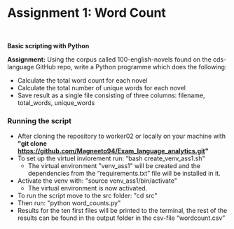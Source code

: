 # Assignment 1: Word Count
<br>

__Basic scripting with Python__

__Assignment:__
Using the corpus called 100-english-novels found on the cds-language GitHub repo, write a Python programme which does the following:

- Calculate the total word count for each novel
- Calculate the total number of unique words for each novel
- Save result as a single file consisting of three columns: filename, total_words, unique_words


### Running the script

- After cloning the repository to worker02 or locally on your machine with __"git clone https://github.com/Magneeto94/Exam_language_analytics.git"__
- To set up the virtuel inviorement run: “bash create_venv_ass1.sh"
    - The virtual environment "venv_ass1" will be created and the dependencies from the “requirements.txt” file will be installed in it.
- Activate the venv with: "source venv_ass1/bin/activate"
    - The virtual environment is now activated.
- To run the script move to the src folder: "cd src"
- Then run: "python word_counts.py"
- Results for the ten first files will be printed to the terminal, the rest of the results can be found in the output folder in the csv-file “wordcount.csv”
